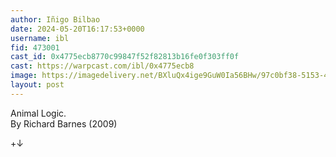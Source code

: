 ```yaml
---
author: Iñigo Bilbao
date: 2024-05-20T16:17:53+0000
username: ibl
fid: 473001
cast_id: 0x4775ecb8770c99847f52f82813b16fe0f303ff0f
cast: https://warpcast.com/ibl/0x4775ecb8
image: https://imagedelivery.net/BXluQx4ige9GuW0Ia56BHw/97c0bf38-5153-4434-2b28-f26195e81800/original
layout: post
---
```

Animal Logic.  
By Richard Barnes (2009)  
  
+↓  

<img src='https://imagedelivery.net/BXluQx4ige9GuW0Ia56BHw/97c0bf38-5153-4434-2b28-f26195e81800/original' alt='' referrerpolicy='no-referrer'/>